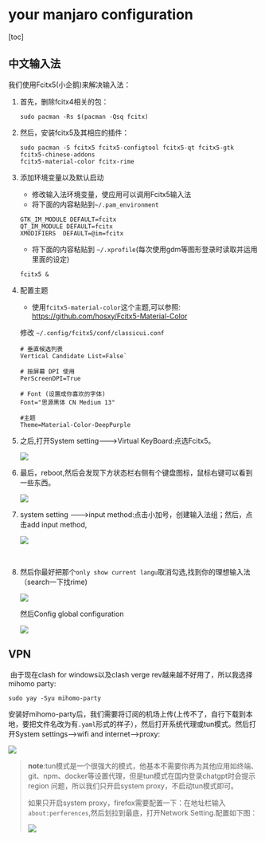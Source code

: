 # your manjaro configuration

[toc]

## 中文输入法

我们使用Fcitx5(小企鹅)来解决输入法：

1. 首先，删除fcitx4相关的包：

   ~~~shell
   sudo pacman -Rs $(pacman -Qsq fcitx)
   ~~~

2. 然后，安装fcitx5及其相应的插件：

   ~~~shell
   sudo pacman -S fcitx5 fcitx5-configtool fcitx5-qt fcitx5-gtk fcitx5-chinese-addons
   fcitx5-material-color fcitx-rime
   ~~~

3. 添加环境变量以及默认启动

   - 修改输入法环境变量，使应用可以调用Fcitx5输入法
   - 将下面的内容粘贴到`~/.pam_environment`

   ```
   GTK_IM_MODULE DEFAULT=fcitx
   QT_IM_MODULE DEFAULT=fcitx
   XMODIFIERS  DEFAULT=@im=fcitx
   ```

   - 将下面的内容粘贴到 `~/.xprofile`(每次使用gdm等图形登录时读取并运用里面的设定)

   ```
   fcitx5 &
   ```

4. 配置主题

   - 使用`fcitx5-material-color`这个主题,可以参照: https://github.com/hosxy/Fcitx5-Material-Color

   修改 `~/.config/fcitx5/conf/classicui.conf`

   ```
   # 垂直候选列表
   Vertical Candidate List=False`
   
   # 按屏幕 DPI 使用
   PerScreenDPI=True
   
   # Font (设置成你喜欢的字体)
   Font="思源黑体 CN Medium 13"
   
   #主题
   Theme=Material-Color-DeepPurple
   ```

   

5. 之后,打开System setting--->Virtual KeyBoard:点选Fcitx5。

   ![](./images/Screenshot_20250329_225829.png)

6. 最后，reboot,然后会发现下方状态栏右侧有个键盘图标，鼠标右键可以看到一些东西。

   ![](./images/1.png)

7. system setting --->input method:点击小加号，创建输入法组；然后，点击add input method,

   ![](./images/4.png)

   ​	

8. 然后你最好把那个`only show current langu`取消勾选,找到你的理想输入法（search一下找rime)

   ![](./images/5.png)

   然后Config global configuration
   
   ![](./images/6.png)

## VPN

​	由于现在clash for windows以及clash verge rev越来越不好用了，所以我选择mihomo party:

~~~shell
sudo yay -Syu mihomo-party
~~~

安装好mihomo-party后，我们需要将订阅的机场上传(上传不了，自行下载到本地，要把文件名改为有`.yaml`形式的样子），然后打开系统代理或tun模式。然后打开System settings-->wifi and internet-->proxy:

![](./images/7.png)

> **note**:tun模式是一个很强大的模式，他基本不需要你再为其他应用如终端、git、npm、docker等设置代理，但是tun模式在国内登录chatgpt时会提示region 问题，所以我们只开启system proxy，不启动tun模式即可。
>
> 如果只开启system proxy，firefox需要配置一下：在地址栏输入`about:perferences`,然后划拉到最底，打开Network Setting.配置如下图：
>
> ![](./images/8.png)



